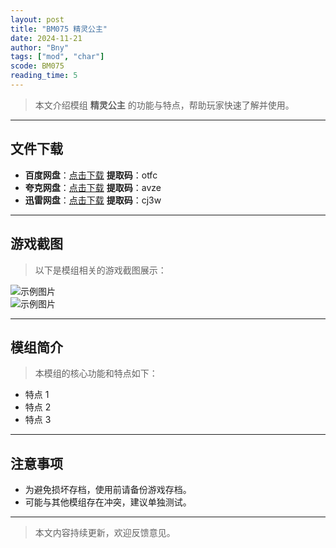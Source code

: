 ```yaml
---
layout: post
title: "BM075 精灵公主"
date: 2024-11-21
author: "Bny"
tags: ["mod", "char"]
scode: BM075
reading_time: 5
---
```


> 本文介绍模组 **精灵公主** 的功能与特点，帮助玩家快速了解并使用。

---





## 文件下载
- **百度网盘**：[点击下载](https://pan.baidu.com/s/1WatI2kKwBNIaNK-4-mOz9g?pwd=otfc)  **提取码**：otfc  
- **夸克网盘**：[点击下载](https://pan.quark.cn/s/9a663f22506b?pwd=avze)  **提取码**：avze  
- **迅雷网盘**：[点击下载](https://pan.xunlei.com/s/VOCCbbzEbGWPPUUdfuCFPemBA1?pwd=cj3w)  **提取码**：cj3w  

---

## 游戏截图
> 以下是模组相关的游戏截图展示：

![示例图片](https://example.com/screenshot1.jpg)  
![示例图片](https://example.com/screenshot2.jpg)

---

## 模组简介
> 本模组的核心功能和特点如下：
- 特点 1
- 特点 2
- 特点 3

---

## 注意事项
- 为避免损坏存档，使用前请备份游戏存档。
- 可能与其他模组存在冲突，建议单独测试。

---

> 本文内容持续更新，欢迎反馈意见。
